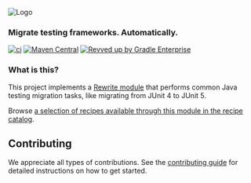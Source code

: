 ![Logo](https://github.com/openrewrite/rewrite/raw/main/doc/logo-oss.png)
### Migrate testing frameworks. Automatically.

[![ci](https://github.com/openrewrite/rewrite-testing-frameworks/actions/workflows/ci.yml/badge.svg)](https://github.com/openrewrite/rewrite-testing-frameworks/actions/workflows/ci.yml)
[![Maven Central](https://img.shields.io/maven-central/v/org.openrewrite.recipe/rewrite-testing-frameworks.svg)](https://mvnrepository.com/artifact/org.openrewrite.recipe/rewrite-testing-frameworks)
[![Revved up by Gradle Enterprise](https://img.shields.io/badge/Revved%20up%20by-Gradle%20Enterprise-06A0CE?logo=Gradle&labelColor=02303A)](https://ge.openrewrite.org/scans)

### What is this?

This project implements a [Rewrite module](https://github.com/openrewrite/rewrite) that performs common Java testing migration tasks, like migrating from JUnit 4 to JUnit 5.

Browse [a selection of recipes available through this module in the recipe catalog](https://docs.openrewrite.org/recipes/java/testing).

## Contributing

We appreciate all types of contributions. See the [contributing guide](https://github.com/openrewrite/.github/blob/main/CONTRIBUTING.md) for detailed instructions on how to get started.
